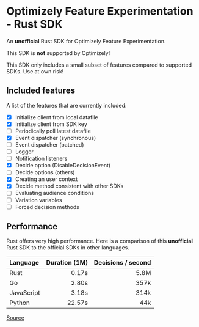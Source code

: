 
# Optimizely Feature Experimentation - Rust SDK

An **unofficial** Rust SDK for Optimizely Feature Experimentation.

This SDK is **not** supported by Optimizely!

This SDK only includes a small subset of features compared to supported SDKs. Use at own risk!

## Included features

A list of the features that are currently included:

- [x] Initialize client from local datafile
- [x] Initialize client from SDK key
- [ ] Periodically poll latest datafile
- [x] Event dispatcher (synchronous)
- [ ] Event dispatcher (batched)
- [ ] Logger
- [ ] Notification listeners
- [X] Decide option (DisableDecisionEvent)
- [ ] Decide options (others)
- [X] Creating an user context
- [X] Decide method consistent with other SDKs
- [ ] Evaluating audience conditions
- [ ] Variation variables
- [ ] Forced decision methods

## Performance

Rust offers very high performance. Here is a comparison of this **unofficial** Rust SDK to the official SDKs in other languages.

| Language   | Duration (1M) | Decisions / second |
| :--------- | ------------: | -----------------: |
| Rust       |         0.17s |               5.8M |
| Go         |         2.80s |               357k |
| JavaScript |         3.18s |               314k |
| Python     |        22.57s |                44k |

[Source](/examples/performance-test/)